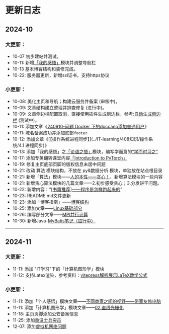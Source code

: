 # 更新日志

## 2024-10

### 大更新：
- 10-07 初步建站并测试。
- 10-11: 新增[「我的感悟」](../我的感悟/)模块并调整导航栏
- 10-13 基本博客结构和装修完成。
- 10-22: 服务器更新，新增ssl证书，支持https协议

### 小更新：
- 10-08: 美化主页和导航；构建云服务并备案 (审核中)。
- 10-09: 文章结构建立整理并排查修复 (进行中)。
- 10-09: 文章侧边栏配置取消，直接使用插件生成侧边栏，参考:[自动生成侧边栏](https://www.yuzaicn.com/vitepress/) (测试中)。
- 10-11: 添加文章《[240910-问题 Docker 下的doccano添加普通用户](<../技术问题清单/doccano账户管理.md>)》
- 10-11: 域名备案成功并添加底部`footer`
- 10-12: 添加文章《[【操作系统进程同步】](../IT-learning/408知识/操作系统/4.1 进程同步)》
- 10-13: 添加「我的感悟」之[「论语之悟」](../我的感悟/论语之悟/)模块，编写学而篇的[“学而时习之”](../我的感悟/论语之悟/学而篇)
- 10-17: 添加专英翻转课堂内容[「Introduction to PyTorch」](../IT-learning/Py和数据分析/工具/【PyTorch】PyTorch简介)
- 10-19: 修复主页底部页脚的版权信息未居中问题
- 10-21: 改动 算法 模块结构，不放在 py&数据分析 模块，单独放在站点根目录
- 10-21: 新增「算法」模块——[人的本性——贪心！](../生活与算法/贪心算法/1.人的本性——贪心！)、新增算法模块的一些内容
- 10-21: 新增贪心算法模块的几篇文章——2.初步感受贪心；3.分发饼干问题。
- 10-22: 新增内容：“[[书籍推荐]——程序是怎样跑起来的](../IT-learning/408知识/碎片知识/01.程序是怎样跑起来的)”
- 10-23: README.md文件更新
- 10-23: 添加「博客指南」——[博客结构](../guide/博客结构)
- 10-25: 添加文章——[Linux基础部分](../IT-learning/Linux/01.Linux基础)
- 10-26: 编写部分文章——[MPI并行计算](../IT-learning/Linux/03.MPI并行计算)
- 10-30: 新增Java-[MyBatis笔记（进行中）](../IT-learning/Java/05.MyBatis)
---

## 2024-11

### 大更新：
- 11-11: 添加 "IT学习"下的「计算机图形学」模块
- 11-12: 支持Latex渲染，参考资料：[vitepress解析展示LaTeX数学公式](https://blog.csdn.net/woaidouya123/article/details/127275642)

### 小更新：
- 11-11: 添加「个人感悟」模块文章——[不同商家之间的视野——带室友修电脑](../我的感悟/2024/不同商家的视野)
- 11-11: 添加「计算机图形学」模块文章——[02.直线光栅化](../IT-learning/计算机图形学/02.直线光栅化)
- 11-18: 主页页脚添加公安备案信息
- 11-25: 添加[重温士兵突击](../我的感悟/2024/重温士兵突击)
- 12-07: 添加[虚拟机网络问题](../技术问题清单/虚拟机网络问题)